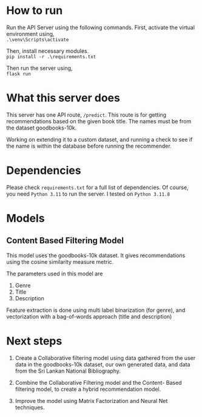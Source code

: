 # How to run

Run the API Server using the following commands.
First, activate the virtual environment using,
<br>
``.\venv\Scripts\activate``

Then, install necessary modules.
<br>
``pip install -r .\requirements.txt``

Then run the server using,
<br>
``flask run``


# What this server does

This server has one API route, ``/predict``. This route
is for getting recommendations based on the given book
title. The names must be from the dataset goodbooks-10k.

Working on extending it to a custom dataset, and running
a check to see if the name is within the database before
running the recommender.

# Dependencies

Please check ``requirements.txt`` for a full list of
dependencies. Of course, you need ``Python 3.11`` to run
the server. I tested on ``Python 3.11.8``

# Models

## Content Based Filtering Model

This model uses the goodbooks-10k dataset. It gives
recommendations using the cosine similarity measure
metric.

The parameters used in this model are
1. Genre
2. Title
3. Description

Feature extraction is done using multi label binarization
(for genre), and vectorization with a bag-of-words approach
(title and description)

# Next steps

1. Create a Collaborative filtering model using data gathered
from the user data in the goodbooks-10k dataset, our own
generated data, and data from the Sri Lankan National Bibliography.

2. Combine the Collaborative Filtering model and the Content-
Based filtering model, to create a hybrid recommendation
model.

3. Improve the model using Matrix Factorization and Neural Net
techniques.